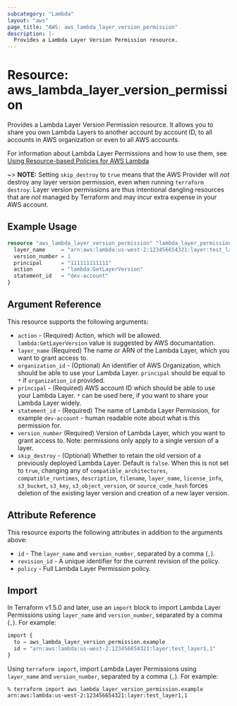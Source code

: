 ```yaml
---
subcategory: "Lambda"
layout: "aws"
page_title: "AWS: aws_lambda_layer_version_permission"
description: |-
  Provides a Lambda Layer Version Permission resource.
---
```


# Resource: aws_lambda_layer_version_permission

Provides a Lambda Layer Version Permission resource. It allows you to share you own Lambda Layers to another account by account ID, to all accounts in AWS organization or even to all AWS accounts.

For information about Lambda Layer Permissions and how to use them, see [Using Resource-based Policies for AWS Lambda][1]

~> **NOTE:** Setting `skip_destroy` to `true` means that the AWS Provider will _not_ destroy any layer version permission, even when running `terraform destroy`. Layer version permissions are thus intentional dangling resources that are _not_ managed by Terraform and may incur extra expense in your AWS account.

## Example Usage

```terraform
resource "aws_lambda_layer_version_permission" "lambda_layer_permission" {
  layer_name     = "arn:aws:lambda:us-west-2:123456654321:layer:test_layer1"
  version_number = 1
  principal      = "111111111111"
  action         = "lambda:GetLayerVersion"
  statement_id   = "dev-account"
}
```

## Argument Reference

This resource supports the following arguments:

* `action` - (Required) Action, which will be allowed. `lambda:GetLayerVersion` value is suggested by AWS documantation.
* `layer_name` (Required) The name or ARN of the Lambda Layer, which you want to grant access to.
* `organization_id` - (Optional) An identifier of AWS Organization, which should be able to use your Lambda Layer. `principal` should be equal to `*` if `organization_id` provided.
* `principal` - (Required) AWS account ID which should be able to use your Lambda Layer. `*` can be used here, if you want to share your Lambda Layer widely.
* `statement_id` - (Required) The name of Lambda Layer Permission, for example `dev-account` - human readable note about what is this permission for.
* `version_number` (Required) Version of Lambda Layer, which you want to grant access to. Note: permissions only apply to a single version of a layer.
* `skip_destroy` - (Optional) Whether to retain the old version of a previously deployed Lambda Layer. Default is `false`. When this is not set to `true`, changing any of `compatible_architectures`, `compatible_runtimes`, `description`, `filename`, `layer_name`, `license_info`, `s3_bucket`, `s3_key`, `s3_object_version`, or `source_code_hash` forces deletion of the existing layer version and creation of a new layer version.

## Attribute Reference

This resource exports the following attributes in addition to the arguments above:

* `id` - The `layer_name` and `version_number`, separated by a comma (`,`).
* `revision_id` - A unique identifier for the current revision of the policy.
* `policy` - Full Lambda Layer Permission policy.

## Import

In Terraform v1.5.0 and later, use an `import` block to import Lambda Layer Permissions using `layer_name` and `version_number`, separated by a comma (`,`). For example:

```terraform
import {
  to = aws_lambda_layer_version_permission.example
  id = "arn:aws:lambda:us-west-2:123456654321:layer:test_layer1,1"
}
```

Using `terraform import`, import Lambda Layer Permissions using `layer_name` and `version_number`, separated by a comma (`,`). For example:

```console
% terraform import aws_lambda_layer_version_permission.example arn:aws:lambda:us-west-2:123456654321:layer:test_layer1,1
```

[1]: https://docs.aws.amazon.com/lambda/latest/dg/access-control-resource-based.html#permissions-resource-xaccountlayer
